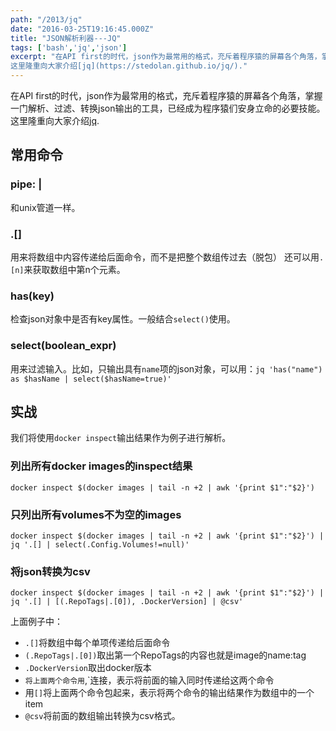 ```yaml
---
path: "/2013/jq"
date: "2016-03-25T19:16:45.000Z"
title: "JSON解析利器---JQ"
tags: ['bash','jq','json']
excerpt: "在API first的时代，json作为最常用的格式，充斥着程序猿的屏幕各个角落，掌握一门解析、过滤、转换json输出的工具，已经成为程序猿们安身立命的必要技能。
这里隆重向大家介绍[jq](https://stedolan.github.io/jq/)."
---
```


在API first的时代，json作为最常用的格式，充斥着程序猿的屏幕各个角落，掌握一门解析、过滤、转换json输出的工具，已经成为程序猿们安身立命的必要技能。
这里隆重向大家介绍[jq](https://stedolan.github.io/jq/).

## 常用命令

### pipe: |
和unix管道一样。

### .[]
用来将数组中内容传递给后面命令，而不是把整个数组传过去（脱包）
还可以用`.[n]`来获取数组中第n个元素。

### has(key)
检查json对象中是否有key属性。一般结合`select()`使用。

### select(boolean_expr)
用来过滤输入。比如，只输出具有`name`项的json对象，可以用：`jq 'has("name") as $hasName | select($hasName=true)'`

## 实战
我们将使用`docker inspect`输出结果作为例子进行解析。

### 列出所有docker images的inspect结果

<!-- language:bash -->
    docker inspect $(docker images | tail -n +2 | awk '{print $1":"$2}')

### 只列出所有volumes不为空的images

<!-- language:bash -->
    docker inspect $(docker images | tail -n +2 | awk '{print $1":"$2}') | jq '.[] | select(.Config.Volumes!=null)'

### 将json转换为csv

<!-- language:bash -->
    docker inspect $(docker images | tail -n +2 | awk '{print $1":"$2}') | jq '.[] | [(.RepoTags|.[0]), .DockerVersion] | @csv'

上面例子中：

* `.[]`将数组中每个单项传递给后面命令
* `(.RepoTags|.[0])`取出第一个RepoTags的内容也就是image的name:tag
* `.DockerVersion`取出docker版本
* `将上面两个命令用`,`连接，表示将前面的输入同时传递给这两个命令
* 用`[]`将上面两个命令包起来，表示将两个命令的输出结果作为数组中的一个item
* `@csv`将前面的数组输出转换为csv格式。
